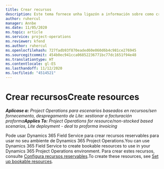 ```yaml
---
title: Crear recursos
description: Este tema fornece unha ligazón a información sobre como crear recursos reservables.
author: ruhercul
manager: Annbe
ms.date: 11/05/2020
ms.topic: article
ms.service: project-operations
ms.reviewer: kfend
ms.author: ruhercul
ms.openlocfilehash: 727fadb93f870eaded60e060d6b4c981ce276945
ms.sourcegitcommit: 454b0ec941cca06852236771bc77dc1651f94e48
ms.translationtype: HT
ms.contentlocale: gl-ES
ms.lasthandoff: 11/12/2020
ms.locfileid: "4514521"
---
```

# <a name="create-resources"></a><span data-ttu-id="6b46e-103">Crear recursos</span><span class="sxs-lookup"><span data-stu-id="6b46e-103">Create resources</span></span>

<span data-ttu-id="6b46e-104">_**Aplícase a:** Project Operations para escenarios baseados en recursos/sen fornecemento, despregamento de Lite: xestionar a facturación proforma_</span><span class="sxs-lookup"><span data-stu-id="6b46e-104">_**Applies To:** Project Operations for resource/non-stocked based scenarios, Lite deployment - deal to proforma invoicing_</span></span>

<span data-ttu-id="6b46e-105">Pode usar Dynamics 365 Field Service para crear recursos reservables para usar no seu ambiente de Dynamics 365 Project Operations.</span><span class="sxs-lookup"><span data-stu-id="6b46e-105">You can use Dynamics 365 Field Service to create bookable resources to use in your Dynamics 365 Project Operations environment.</span></span> <span data-ttu-id="6b46e-106">Para crear estes recursos, consulte [Configura recursos reservables](https://docs.microsoft.com/dynamics365/field-service/set-up-bookable-resources).</span><span class="sxs-lookup"><span data-stu-id="6b46e-106">To create these resources, see [Set up bookable resources](https://docs.microsoft.com/dynamics365/field-service/set-up-bookable-resources).</span></span>
